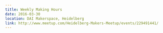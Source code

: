 ```yaml
---
title: Weekly Making Hours
date: 2016-03-30
location: DAI Makerspace, Heidelberg
link: http://www.meetup.com/Heidelberg-Makers-Meetup/events/229491441/
---
```

